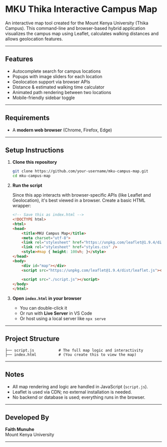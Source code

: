 # MKU Thika Interactive Campus Map

An interactive map tool created for the Mount Kenya University (Thika Campus). This command-line and browser-based hybrid application visualizes the campus map using Leaflet, calculates walking distances and allows geolocation features.

---

##  Features

-  Autocomplete search for campus locations
-  Popups with image sliders for each location
-  Geolocation support via browser APIs
-  Distance & estimated walking time calculator
-  Animated path rendering between two locations
-  Mobile-friendly sidebar toggle

---

##  Requirements

- A **modern web browser** (Chrome, Firefox, Edge)

---

##  Setup Instructions

1. **Clone this repository**

   ```bash
   git clone https://github.com/your-username/mku-campus-map.git
   cd mku-campus-map
   ```

2. **Run the script**

   Since this app interacts with browser-specific APIs (like Leaflet and Geolocation), it's best viewed in a browser. Create a basic HTML wrapper:

   ```html
   <!-- Save this as index.html -->
   <!DOCTYPE html>
   <html>
   <head>
       <title>MKU Campus Map</title>
       <meta charset="utf-8">
       <link rel="stylesheet" href="https://unpkg.com/leaflet@1.9.4/dist/leaflet.css" />
       <link rel="stylesheet" href="styles.css" />
       <style>#map { height: 100vh; }</style>
   </head>
   <body>
       <div id="map"></div>
       <script src="https://unpkg.com/leaflet@1.9.4/dist/leaflet.js"></script>
     
       <script src="./script.js"></script>
   </body>
   </html>
   ```

4. **Open `index.html` in your browser**  
   - You can double-click it  
   - Or run with **Live Server** in VS Code  
   - Or host using a local server like `npx serve`

---

##  Project Structure

```
├── script.js           # The full map logic and interactivity
├── index.html          # (You create this to view the map)
```

---

##  Notes

- All map rendering and logic are handled in JavaScript (`script.js`).
- Leaflet is used via CDN; no external installation is needed.
- No backend or database is used; everything runs in the browser.

---

##  Developed By

**Faith Munuhe**   
Mount Kenya University

---


